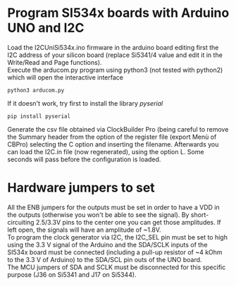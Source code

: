# Program SI534x boards with Arduino UNO and I2C

Load the I2CUniSi534x.ino firmware in the arduino board editing first the I2C address of your silicon board (replace Si5341/4 value and edit it 
in the Write/Read and Page functions).  
Execute the arducom.py program using python3 (not tested with python2) which will open the interactive interface 
```
python3 arducom.py
```
If it doesn't work, try first to install the library *pyserial*
```
pip install pyserial
```
Generate the csv file obtained via ClockBuilder Pro (being careful to remove the Summary header from the option of
the register file (export Menù of CBPro) selecting the C option and inserting the filename. 
Afterwards you can load the I2C.in file (now regenerated), using the option L. 
Some seconds will pass before the configuration is loaded. 

# Hardware jumpers to set

All the ENB jumpers for the outputs must be set in order to have a VDD in the outputs (otherwise you won't be able 
to see the signal). By short-circuiting 2.5/3.3V pins to the center one you can get those amplitudes. If left open, the signals
will have an amplitude of ~1.8V.  
To program the clock generator via I2C, the I2C_SEL pin must be set to high using the 3.3 V signal of the Arduino and the SDA/SCLK inputs 
of the SI534x board must be connected (including a pull-up resistor of ~4 kOhm to the 3.3 V of Arduino) to the SDA/SCL pin outs of the UNO board.  
The MCU jumpers of SDA and SCLK must be disconnected for this specific purpose (J36 on Si5341 and J17 on Si5344).  
